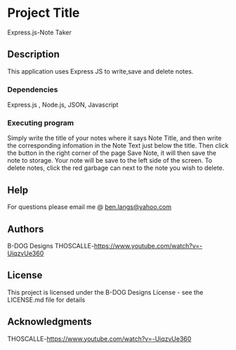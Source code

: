 # Project Title

Express.js-Note Taker

## Description

This application uses Express JS to write,save and delete notes.



### Dependencies

Express.js , Node.js, JSON, Javascript



### Executing program

Simply write the title of your notes where it says Note Title, and then write the corresponding infomation in the Note Text just below the title. Then click the button in the right corner of the page Save Note, it will then save the note to storage. Your note will be save to the left side of the screen. To delete notes, click the red garbage can next to the note you wish to delete.

## Help

For questions please email me @ ben.langs@yahoo.com

## Authors

B-DOG Designs
THOSCALLE-https://www.youtube.com/watch?v=-UiqzvUe360



## License

This project is licensed under the B-DOG Designs License - see the LICENSE.md file for details

## Acknowledgments

THOSCALLE-https://www.youtube.com/watch?v=-UiqzvUe360